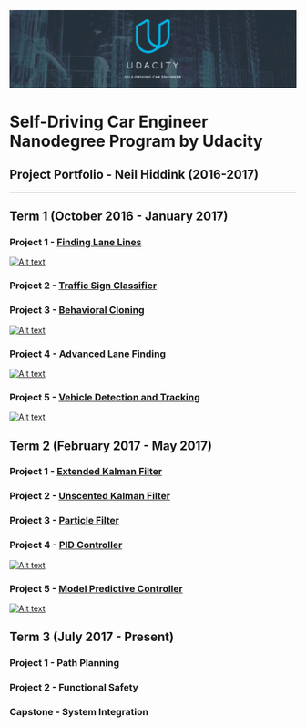 ![header](term_1/3_behavioral_cloning/images/loading_screen.png)

# Self-Driving Car Engineer Nanodegree Program by Udacity
## Project Portfolio - Neil Hiddink (2016-2017)

---

## Term 1 (October 2016 - January 2017)

### Project 1 - [Finding Lane Lines](https://github.com/nhiddink/SDCND_Portfolio_Hiddink/tree/master/term_1/1_finding_lane_lines)

[![Alt text](https://img.youtube.com/vi/O0E0WWl6ooY/0.jpg)](https://www.youtube.com/watch?v=O0E0WWl6ooY)

### Project 2 - [Traffic Sign Classifier](https://github.com/nhiddink/SDCND_Portfolio_Hiddink/tree/master/term_1/2_traffic_sign_classifier)

### Project 3 - [Behavioral Cloning](https://github.com/nhiddink/SDCND_Portfolio_Hiddink/tree/master/term_1/3_behavioral_cloning)

[![Alt text](https://img.youtube.com/vi/kuUtfNDPWpY/0.jpg)](https://www.youtube.com/watch?v=kuUtfNDPWpY)

### Project 4 - [Advanced Lane Finding](https://github.com/nhiddink/SDCND_Portfolio_Hiddink/tree/master/term_1/4_advanced_lane_finding)

[![Alt text](https://img.youtube.com/vi/5ZKbpNY-rok/0.jpg)](https://www.youtube.com/watch?v=5ZKbpNY-rok)

### Project 5 - [Vehicle Detection and Tracking](https://github.com/nhiddink/SDCND_Portfolio_Hiddink/tree/master/term_1/5_vehicle_detection)

[![Alt text](https://img.youtube.com/vi/Vx5GtROunzQ/0.jpg)](https://www.youtube.com/watch?v=Vx5GtROunzQ)

## Term 2 (February 2017 - May 2017)

### Project 1 - [Extended Kalman Filter](https://github.com/nhiddink/SDCND_Portfolio_Hiddink/tree/master/term_2/1_extended_kalman_filter)

### Project 2 - [Unscented Kalman Filter](https://github.com/nhiddink/SDCND_Portfolio_Hiddink/tree/master/term_2/2_unscented_kalman_filter)

### Project 3 - [Particle Filter](https://github.com/nhiddink/SDCND_Portfolio_Hiddink/tree/master/term_2/3_particle_filter)

### Project 4 - [PID Controller](https://github.com/nhiddink/SDCND_Portfolio_Hiddink/tree/master/term_2/4_pid_controller)

[![Alt text](https://img.youtube.com/vi/jaYaLAodwUA/0.jpg)](https://www.youtube.com/watch?v=jaYaLAodwUA)

### Project 5 - [Model Predictive Controller](https://github.com/nhiddink/SDCND_Portfolio_Hiddink/tree/master/term_2/5_mpc_controller)

[![Alt text](https://img.youtube.com/vi/acJgKkmNRgs/0.jpg)](https://www.youtube.com/watch?v=acJgKkmNRgs)

## Term 3 (July 2017 - Present)

### Project 1 - Path Planning

### Project 2 - Functional Safety

### Capstone - System Integration

